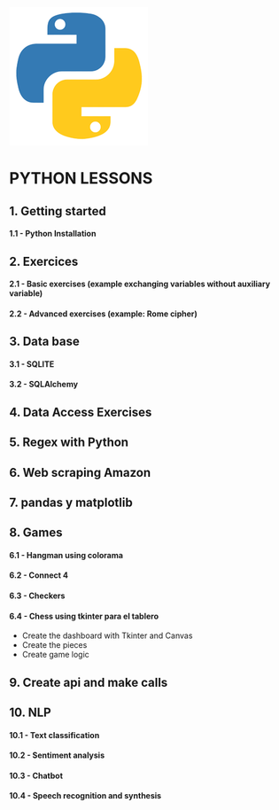 ![](https://github.com/DamianPyCoder/DamianPyCoder/blob/main/icons/python.png)

# PYTHON LESSONS

## 1. Getting started 
#### 1.1 - Python Installation

##

## 2. Exercices
#### 2.1 - Basic exercises (example exchanging variables without auxiliary variable)
#### 2.2 - Advanced exercises (example: Rome cipher)

##

## 3. Data base
#### 3.1 - SQLITE
#### 3.2 - SQLAlchemy

##

## 4. Data Access Exercises

##

## 5. Regex with Python

##

## 6. Web scraping Amazon

##

## 7. pandas y matplotlib

##

## 8. Games
#### 6.1 - Hangman using colorama
#### 6.2 - Connect 4
#### 6.3 - Checkers
#### 6.4 - Chess using tkinter para el tablero
   - Create the dashboard with Tkinter and Canvas
   - Create the pieces
   - Create game logic

##

## 9. Create api and make calls

##

## 10. NLP
#### 10.1 - Text classification
#### 10.2 - Sentiment analysis
#### 10.3 - Chatbot
#### 10.4 - Speech recognition and synthesis

##
